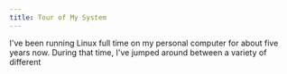 ```yaml
---
title: Tour of My System
---
```


I've been running Linux full time on my personal computer for about five years
now.
During that time, I've jumped around between a variety of different 
